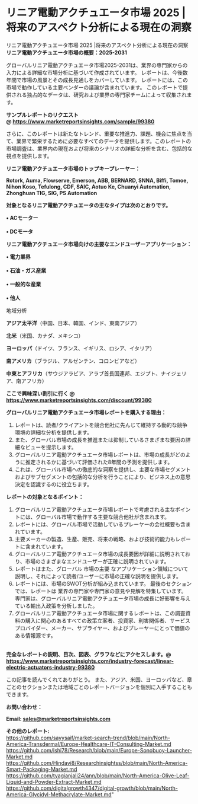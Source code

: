 # リニア電動アクチュエータ市場 2025 |将来のアスペクト分析による現在の洞察
リニア電動アクチュエータ市場 2025 |将来のアスペクト分析による現在の洞察
<strong><b>リニア電動アクチュエータ市場の概要：2025-2031</b></strong>

グローバルリニア電動アクチュエータ市場2025-2031は、業界の専門家からの入力による詳細な市場分析に基づいて作成されています。 レポートは、今後数年間で市場の風景とその成長見通しをカバーしています。 レポートには、この市場で動作している主要ベンダーの議論が含まれています。 このレポートで提供される独占的なデータは、研究および業界の専門家チームによって収集されます。

<strong>サンプルレポートのリクエスト @ <a href=https://www.marketreportsinsights.com/sample/99380>https://www.marketreportsinsights.com/sample/99380</a></strong>

さらに、このレポートは新たなトレンド、重要な推進力、課題、機会に焦点を当て、業界で繁栄するために必要なすべてのデータを提供します。このレポートの市場調査は、業界内の現在および将来のシナリオの詳細な分析を含む、包括的な視点を提供します。

<strong>リニア電動アクチュエータ市場のトップキープレーヤー：</strong>

<strong>Rotork, Auma, Flowserve, Emerson, ABB, BERNARD, SNNA, Biffi, Tomoe, Nihon Koso, Tefulong, CDF, SAIC, Aotuo Ke, Chuanyi Automation, Zhonghuan TIG, SIG, PS Automation</strong>

<strong><b>対象となるリニア電動アクチュエータの主なタイプは次のとおりです。</b></strong>

<strong>• ACモーター<br><br>• DCモータ</strong>

<strong><b>リニア電動アクチュエータ市場向けの主要なエンドユーザーアプリケーション：</b></strong>

<strong>• 電力業界<br><br>• 石油・ガス産業<br><br>• 一般的な産業<br><br>• 他人</strong>

 地域分析

<strong><b>アジア太平洋</b></strong>（中国、日本、韓国、インド、東南アジア）

<strong><b>北米</b></strong>（米国、カナダ、メキシコ）

<strong><b>ヨーロッパ</b></strong>（ドイツ、フランス、イギリス、ロシア、イタリア）

<strong><b>南アメリカ</b></strong>（ブラジル、アルゼンチン、コロンビアなど）

<strong><b>中東とアフリカ</b></strong>（サウジアラビア、アラブ首長国連邦、エジプト、ナイジェリア、南アフリカ）

<strong>ここで興味深い割引に行く @ <a href=https://www.marketreportsinsights.com/discount/99380>https://www.marketreportsinsights.com/discount/99380</a></strong>

<strong><b>グローバルリニア電動アクチュエータ市場レポートを購入する理由：</b></strong>
<ol>
  <li>レポートは、読者/クライアントを競合他社に先んじて維持する動的な競争環境の詳細な分析を提供します。</li>
  <li>また、グローバル市場の成長を推進または抑制しているさまざまな要因の詳細なビューを提示します。</li>
  <li>グローバルリニア電動アクチュエータ市場レポートは、市場の成長がどのように推定されるかに基づいて評価された8年間の予測を提供します。</li>
  <li>これは、グローバル市場への徹底的な洞察を提供し、主要な市場セグメントおよびサブセグメントの包括的な分析を行うことにより、ビジネス上の意思決定を認識するのに役立ちます。</li>
</ol>
<strong><b>レポートの対象となるポイント：</b></strong>
<ol>
  <li>グローバルリニア電動アクチュエータ市場レポートで考慮される主なポイントには、グローバル市場で動作する主要な競合他社が含まれます。</li>
  <li>レポートには、グローバル市場で活動しているプレーヤーの会社概要も含まれています。</li>
  <li>主要メーカーの製造、生産、販売、将来の戦略、および技術的能力もレポートに含まれています。</li>
  <li>グローバルリニア電動アクチュエータ市場の成長要因が詳細に説明されており、市場のさまざまなエンドユーザーが正確に説明されています。</li>
  <li>レポートはまた、グローバル 市場の主要 なアプリケーション領域について説明し、それによって読者/ユーザーに市場の正確な説明を提供します。</li>
  <li>レポートには、市場のSWOT分析が組み込まれています。 最後のセクションでは、レポートは 業界の専門家や専門家の意見や見解を特集しています。 専門家は、グローバルリニア電動アクチュエータ市場の成長に好影響を与えている輸出入政策を分析しました。</li>
  <li>グローバルリニア電動アクチュエータ市場に関するレポートは、この調査資料の購入に関心のあるすべての政策立案者、投資家、利害関係者、サービスプロバイダー、メーカー、サプライヤー、およびプレーヤーにとって価値のある情報源です。</li>
</ol><br>
<strong>完全なレポートの説明、目次、図表、グラフなどにアクセスします。@ <a href=https://www.marketreportsinsights.com/industry-forecast/linear-electric-actuators-industry-99380>https://www.marketreportsinsights.com/industry-forecast/linear-electric-actuators-industry-99380</a></strong>

この記事を読んでくれてありがとう。 また、アジア、米国、ヨーロッパなど、章ごとのセクションまたは地域ごとのレポートバージョンを個別に入手することもできます。

<strong><b>お問い合わせ：</b></strong>

<strong>Email: </strong><a href=mailto:sales@marketreportsinsights.com><strong>sales@marketreportsinsights.com</strong></a>

<strong>その他のレポート:</strong>
<br>
<a href=https://github.com/sayysaif/market-search-trend/blob/main/North-America-Transdermal/Europe-Healthcare-IT-Consulting-Market.md>https://github.com/sayysaif/market-search-trend/blob/main/North-America-Transdermal/Europe-Healthcare-IT-Consulting-Market.md</a>
<br>
<a href=https://github.com/Ishi78/Research/blob/main/Europe-Sonobuoy-Launcher-Market.md>https://github.com/Ishi78/Research/blob/main/Europe-Sonobuoy-Launcher-Market.md</a>
<br>
<a href=https://github.com/Hindavi8/Researchinsightss/blob/main/North-America-Smart-Packaging-Market.md>https://github.com/Hindavi8/Researchinsightss/blob/main/North-America-Smart-Packaging-Market.md</a>
<br>
<a href=https://github.com/tyagianjali24/ann/blob/main/North-America-Olive-Leaf-Liquid-and-Powder-Extract-Market.md>https://github.com/tyagianjali24/ann/blob/main/North-America-Olive-Leaf-Liquid-and-Powder-Extract-Market.md</a>
<br>
<a href=https://github.com/digitalgrowth4347/digital-growth/blob/main/North-America-Glycidyl-Methacrylate-Market.md>https://github.com/digitalgrowth4347/digital-growth/blob/main/North-America-Glycidyl-Methacrylate-Market.md</a>"
